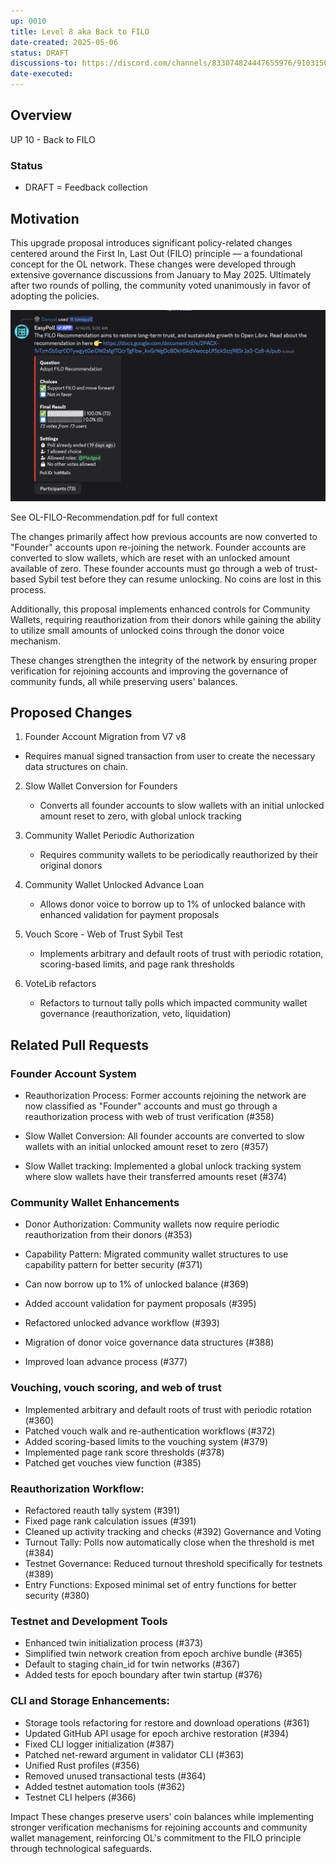 ```yaml
---
up: 0010
title: Level 8 aka Back to FILO
date-created: 2025-05-06
status: DRAFT
discussions-to: https://discord.com/channels/833074824447655976/910315033672704090/1361265306592350340
date-executed:
---
```


## Overview

UP 10 - Back to FILO

### Status

- DRAFT = Feedback collection

## Motivation

This upgrade proposal introduces significant policy-related changes centered around the First In, Last Out (FILO) principle — a foundational concept for the OL network. These changes were developed through extensive governance discussions from January to May 2025. Ultimately after two rounds of polling, the community voted unanimously in favor of adopting the policies.

![Polling Result](poll-result.png)

See OL-FILO-Recommendation.pdf for full context

The changes primarily affect how previous accounts are now converted to "Founder" accounts upon re-joining the network. Founder accounts are converted to slow wallets, which are reset with an unlocked amount available of zero. These founder accounts must go through a web of trust-based Sybil test before they can resume unlocking. No coins are lost in this process.

Additionally, this proposal implements enhanced controls for Community Wallets, requiring reauthorization from their donors while gaining the ability to utilize small amounts of unlocked coins through the donor voice mechanism.

These changes strengthen the integrity of the network by ensuring proper verification for rejoining accounts and improving the governance of community funds, all while preserving users' balances.


## Proposed Changes

1. Founder Account Migration from V7 v8
  - Requires manual signed transaction from user to create the necessary data structures on chain.

2. Slow Wallet Conversion for Founders
   - Converts all founder accounts to slow wallets with an initial unlocked amount reset to zero, with global unlock tracking

3. Community Wallet Periodic Authorization
   - Requires community wallets to be periodically reauthorized by their original donors

4. Community Wallet Unlocked Advance Loan
   - Allows donor voice to borrow up to 1% of unlocked balance with enhanced validation for payment proposals

5. Vouch Score - Web of Trust Sybil Test
   - Implements arbitrary and default roots of trust with periodic rotation, scoring-based limits, and page rank thresholds

6. VoteLib refactors
   - Refactors to turnout tally polls which impacted community wallet governance (reauthorization, veto, liquidation)


## Related Pull Requests
### Founder Account System
- Reauthorization Process: Former accounts rejoining the network are now classified as "Founder" accounts and must go through a reauthorization process with web of trust verification (#358)
- Slow Wallet Conversion: All founder accounts are converted to slow wallets with an initial unlocked amount reset to zero (#357)

- Slow Wallet tracking: Implemented a global unlock tracking system where slow wallets have their transferred amounts reset (#374)

### Community Wallet Enhancements

- Donor Authorization: Community wallets now require periodic reauthorization from their donors (#353)

- Capability Pattern: Migrated community wallet structures to use capability pattern for better security (#371)

- Can now borrow up to 1% of unlocked balance (#369)
- Added account validation for payment proposals (#395)
- Refactored unlocked advance workflow (#393)
- Migration of donor voice governance data structures (#388)
- Improved loan advance process (#377)

### Vouching, vouch scoring, and web of trust

- Implemented arbitrary and default roots of trust with periodic rotation (#360)
- Patched vouch walk and re-authentication workflows (#372)
- Added scoring-based limits to the vouching system (#379)
- Implemented page rank score thresholds (#378)
- Patched get vouches view function (#385)

### Reauthorization Workflow:

- Refactored reauth tally system (#391)
- Fixed page rank calculation issues (#391)
- Cleaned up activity tracking and checks (#392)
Governance and Voting
- Turnout Tally: Polls now automatically close when the threshold is met (#384)
- Testnet Governance: Reduced turnout threshold specifically for testnets (#389)
- Entry Functions: Exposed minimal set of entry functions for better security (#380)

### Testnet and Development Tools

- Enhanced twin initialization process (#373)
- Simplified twin network creation from epoch archive bundle (#365)
- Default to staging chain_id for twin networks (#367)
- Added tests for epoch boundary after twin startup (#376)

### CLI and Storage Enhancements:

- Storage tools refactoring for restore and download operations (#361)
- Updated GitHub API usage for epoch archive restoration (#394)
- Fixed CLI logger initialization (#387)
- Patched net-reward argument in validator CLI (#363)
- Unified Rust profiles (#356)
- Removed unused transactional tests (#364)
- Added testnet automation tools (#362)
- Testnet CLI helpers (#366)

Impact
These changes preserve users' coin balances while implementing stronger verification mechanisms for rejoining accounts and community wallet management, reinforcing OL's commitment to the FILO principle through technological safeguards.

